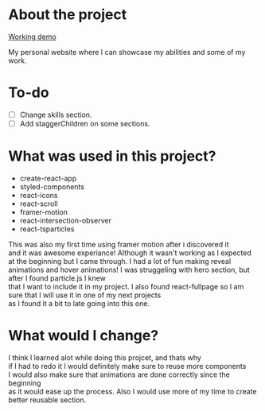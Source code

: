 # About the project

[Working demo](https://maciejlys.github.io/portfolio/)

My personal website where I can showcase my abilities and some of my work.

# To-do

- [ ] Change skills section.
- [ ] Add staggerChildren on some sections.

# What was used in this project?

- create-react-app
- styled-components
- react-icons
- react-scroll
- framer-motion
- react-intersection-observer
- react-tsparticles

This was also my first time using framer motion after i discovered it\
and it was awesome experiance! Although it wasn't working as I expected\
at the beginning but I came through. I had a lot of fun making reveal\
animations and hover animations!
I was struggeling with hero section, but after I found particle.js I knew\
that I want to include it in my project.
I also found react-fullpage so I am sure that I will use it in one of my next projects\
as I found it a bit to late going into this one.

# What would I change?

I think I learned alot while doing this projcet, and thats why \
if I had to redo it I would definitely make sure to reuse more components\
I would also make sure that animations are done correctly since the beginning\
as it would ease up the process. Also I would use more of my time to create\
better reusable section.
